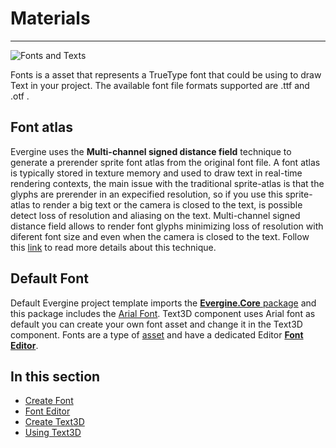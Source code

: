 # Materials
---
![Fonts and Texts](images/materials.jpg)

Fonts is a asset that represents a TrueType font that could be using to draw Text in your project. The available font file formats supported are .ttf and .otf .

## Font atlas
Evergine uses the **Multi-channel signed distance field** technique to generate a prerender sprite font atlas from the original font file. A font atlas is typically stored in texture memory and used to draw text in real-time rendering contexts, the main issue with the traditional sprite-atlas is that the glyphs are prerender in an expecified resolution, so if you use this sprite-atlas to render a big text or the camera is closed to the text, is possible detect loss of resolution and aliasing on the text. Multi-channel signed distance field allows to render font glyphs minimizing loss of resolution with diferent font size and even when the camera is closed to the text. Follow this [link](https://github.com/Chlumsky/msdfgen) to read more details about this technique.

## Default Font
Default Evergine project template imports the [ **Evergine.Core** package](../../evergine_studio/packages.md) and this package includes the [Arial Font](material_editor.md). Text3D component uses Arial font as default you can create your own font asset and change it in the Text3D component. Fonts are a type of [asset](../../evergine_studio/assets/index.md) and have a dedicated Editor [**Font Editor**](font_editor.md).

## In this section
* [Create Font](create_font.md)
* [Font Editor](font_editor.md)
* [Create Text3D](create_text3D.md)
* [Using Text3D](using_text3D.md)
